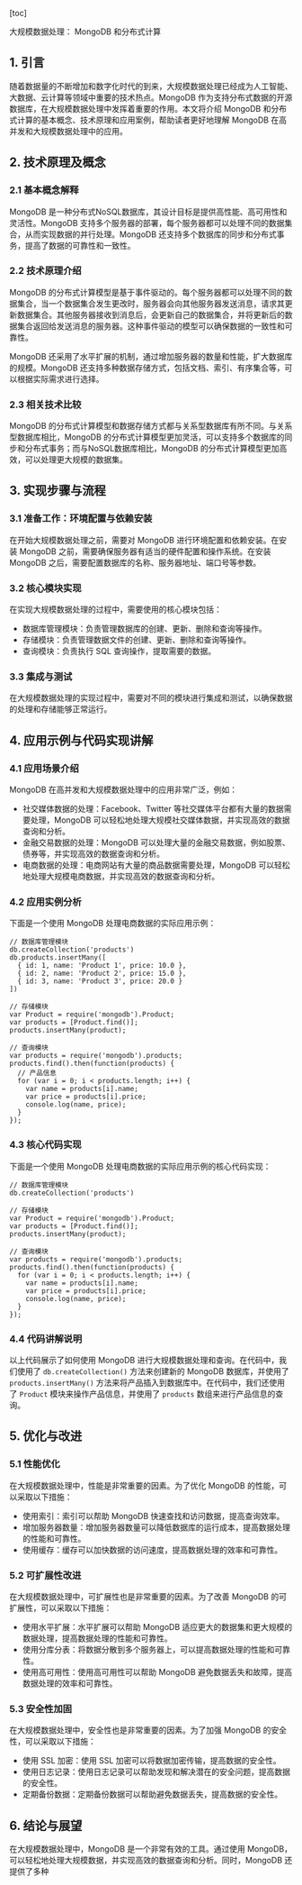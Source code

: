 
[toc]                    
                
                
大规模数据处理： MongoDB 和分布式计算

## 1. 引言

随着数据量的不断增加和数字化时代的到来，大规模数据处理已经成为人工智能、大数据、云计算等领域中重要的技术热点。MongoDB 作为支持分布式数据的开源数据库，在大规模数据处理中发挥着重要的作用。本文将介绍 MongoDB 和分布式计算的基本概念、技术原理和应用案例，帮助读者更好地理解 MongoDB 在高并发和大规模数据处理中的应用。

## 2. 技术原理及概念

### 2.1 基本概念解释

MongoDB 是一种分布式NoSQL数据库，其设计目标是提供高性能、高可用性和灵活性。MongoDB 支持多个服务器的部署，每个服务器都可以处理不同的数据集合，从而实现数据的并行处理。MongoDB 还支持多个数据库的同步和分布式事务，提高了数据的可靠性和一致性。

### 2.2 技术原理介绍

MongoDB 的分布式计算模型是基于事件驱动的。每个服务器都可以处理不同的数据集合，当一个数据集合发生更改时，服务器会向其他服务器发送消息，请求其更新数据集合。其他服务器接收到消息后，会更新自己的数据集合，并将更新后的数据集合返回给发送消息的服务器。这种事件驱动的模型可以确保数据的一致性和可靠性。

MongoDB 还采用了水平扩展的机制，通过增加服务器的数量和性能，扩大数据库的规模。MongoDB 还支持多种数据存储方式，包括文档、索引、有序集合等，可以根据实际需求进行选择。

### 2.3 相关技术比较

MongoDB 的分布式计算模型和数据存储方式都与关系型数据库有所不同。与关系型数据库相比，MongoDB 的分布式计算模型更加灵活，可以支持多个数据库的同步和分布式事务；而与NoSQL数据库相比，MongoDB 的分布式计算模型更加高效，可以处理更大规模的数据集。

## 3. 实现步骤与流程

### 3.1 准备工作：环境配置与依赖安装

在开始大规模数据处理之前，需要对 MongoDB 进行环境配置和依赖安装。在安装 MongoDB 之前，需要确保服务器有适当的硬件配置和操作系统。在安装 MongoDB 之后，需要配置数据库的名称、服务器地址、端口号等参数。

### 3.2 核心模块实现

在实现大规模数据处理的过程中，需要使用的核心模块包括：

* 数据库管理模块：负责管理数据库的创建、更新、删除和查询等操作。
* 存储模块：负责管理数据文件的创建、更新、删除和查询等操作。
* 查询模块：负责执行 SQL 查询操作，提取需要的数据。

### 3.3 集成与测试

在大规模数据处理的实现过程中，需要对不同的模块进行集成和测试，以确保数据的处理和存储能够正常运行。

## 4. 应用示例与代码实现讲解

### 4.1 应用场景介绍

MongoDB 在高并发和大规模数据处理中的应用非常广泛，例如：

* 社交媒体数据的处理：Facebook、Twitter 等社交媒体平台都有大量的数据需要处理，MongoDB 可以轻松地处理大规模社交媒体数据，并实现高效的数据查询和分析。
* 金融交易数据的处理：MongoDB 可以处理大量的金融交易数据，例如股票、债券等，并实现高效的数据查询和分析。
* 电商数据的处理：电商网站有大量的商品数据需要处理，MongoDB 可以轻松地处理大规模电商数据，并实现高效的数据查询和分析。

### 4.2 应用实例分析

下面是一个使用 MongoDB 处理电商数据的实际应用示例：

```
// 数据库管理模块
db.createCollection('products')
db.products.insertMany([
  { id: 1, name: 'Product 1', price: 10.0 },
  { id: 2, name: 'Product 2', price: 15.0 },
  { id: 3, name: 'Product 3', price: 20.0 }
])

// 存储模块
var Product = require('mongodb').Product;
var products = [Product.find()];
products.insertMany(product);

// 查询模块
var products = require('mongodb').products;
products.find().then(function(products) {
  // 产品信息
  for (var i = 0; i < products.length; i++) {
    var name = products[i].name;
    var price = products[i].price;
    console.log(name, price);
  }
});
```

### 4.3 核心代码实现

下面是一个使用 MongoDB 处理电商数据的实际应用示例的核心代码实现：

```
// 数据库管理模块
db.createCollection('products')

// 存储模块
var Product = require('mongodb').Product;
var products = [Product.find()];
products.insertMany(product);

// 查询模块
var products = require('mongodb').products;
products.find().then(function(products) {
  for (var i = 0; i < products.length; i++) {
    var name = products[i].name;
    var price = products[i].price;
    console.log(name, price);
  }
});
```

### 4.4 代码讲解说明

以上代码展示了如何使用 MongoDB 进行大规模数据处理和查询。在代码中，我们使用了 `db.createCollection()` 方法来创建新的 MongoDB 数据库，并使用了 `products.insertMany()` 方法来将产品插入到数据库中。在代码中，我们还使用了 `Product` 模块来操作产品信息，并使用了 `products` 数组来进行产品信息的查询。

## 5. 优化与改进

### 5.1 性能优化

在大规模数据处理中，性能是非常重要的因素。为了优化 MongoDB 的性能，可以采取以下措施：

* 使用索引：索引可以帮助 MongoDB 快速查找和访问数据，提高查询效率。
* 增加服务器数量：增加服务器数量可以降低数据库的运行成本，提高数据处理的性能和可靠性。
* 使用缓存：缓存可以加快数据的访问速度，提高数据处理的效率和可靠性。

### 5.2 可扩展性改进

在大规模数据处理中，可扩展性也是非常重要的因素。为了改善 MongoDB 的可扩展性，可以采取以下措施：

* 使用水平扩展：水平扩展可以帮助 MongoDB 适应更大的数据集和更大规模的数据处理，提高数据处理的性能和可靠性。
* 使用分库分表：将数据分散到多个服务器上，可以提高数据处理的性能和可靠性。
* 使用高可用性：使用高可用性可以帮助 MongoDB 避免数据丢失和故障，提高数据处理的效率和可靠性。

### 5.3 安全性加固

在大规模数据处理中，安全性也是非常重要的因素。为了加强 MongoDB 的安全性，可以采取以下措施：

* 使用 SSL 加密：使用 SSL 加密可以将数据加密传输，提高数据的安全性。
* 使用日志记录：使用日志记录可以帮助发现和解决潜在的安全问题，提高数据的安全性。
* 定期备份数据：定期备份数据可以帮助避免数据丢失，提高数据的安全性。

## 6. 结论与展望

在大规模数据处理中，MongoDB 是一个非常有效的工具。通过使用 MongoDB，可以轻松地处理大规模数据，并实现高效的数据查询和分析。同时，MongoDB 还提供了多种


